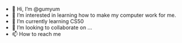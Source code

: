 - 👋 Hi, I’m @gumyum
- 👀 I’m interested in learning how to make my computer work for me.
- 🌱 I’m currently learning CS50
- 💞️ I’m looking to collaborate on ...
- 📫 How to reach me 

<!---
gumyum/gumyum is a ✨ special ✨ repository because its `README.md` (this file) appears on your GitHub profile.
You can click the Preview link to take a look at your changes.
--->
